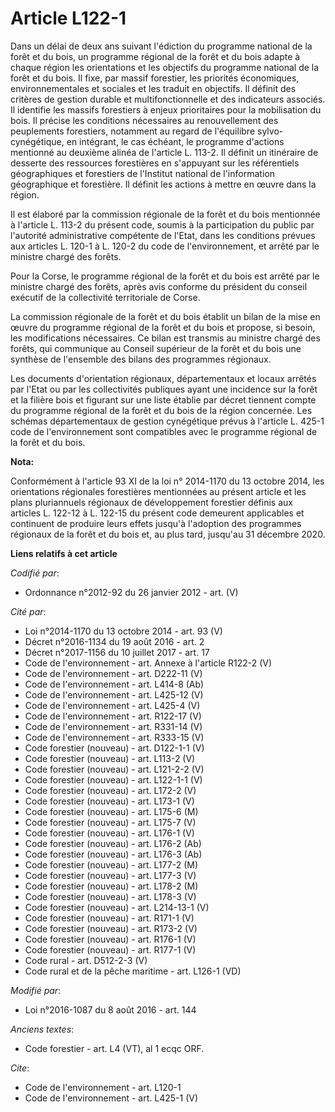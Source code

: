 # Article L122-1

Dans un délai de deux ans suivant l'édiction du programme national de la forêt et du bois, un programme régional de la forêt
et du bois adapte à chaque région les orientations et les objectifs du programme national de la forêt et du bois. Il fixe,
par massif forestier, les priorités économiques, environnementales et sociales et les traduit en objectifs. Il définit des
critères de gestion durable et multifonctionnelle et des indicateurs associés. Il identifie les massifs forestiers à enjeux
prioritaires pour la mobilisation du bois. Il précise les conditions nécessaires au renouvellement des peuplements
forestiers, notamment au regard de l'équilibre sylvo-cynégétique, en intégrant, le cas échéant, le programme d'actions
mentionné au deuxième alinéa de l'article L. 113-2. Il définit un itinéraire de desserte des ressources forestières en
s'appuyant sur les référentiels géographiques et forestiers de l'Institut national de l'information géographique et
forestière. Il définit les actions à mettre en œuvre dans la région. 

Il est élaboré par la commission régionale de la forêt et du bois mentionnée à l'article L. 113-2 du présent code, soumis à
la participation du public par l'autorité administrative compétente de l'Etat, dans les conditions prévues aux articles L.
120-1 à L. 120-2 du code de l'environnement, et arrêté par le ministre chargé des forêts. 

Pour la Corse, le programme régional de la forêt et du bois est arrêté par le ministre chargé des forêts, après avis conforme
du président du conseil exécutif de la collectivité territoriale de Corse. 

La commission régionale de la forêt et du bois établit un bilan de la mise en œuvre du programme régional de la forêt et du
bois et propose, si besoin, les modifications nécessaires. Ce bilan est transmis au ministre chargé des forêts, qui
communique au Conseil supérieur de la forêt et du bois une synthèse de l'ensemble des bilans des programmes régionaux. 

Les documents d'orientation régionaux, départementaux et locaux arrêtés par l'Etat ou par les collectivités publiques ayant
une incidence sur la forêt et la filière bois et figurant sur une liste établie par décret tiennent compte du programme
régional de la forêt et du bois de la région concernée. Les schémas départementaux de gestion cynégétique prévus à l'article
L. 425-1 code de l'environnement sont compatibles avec le programme régional de la forêt et du bois.

**Nota:**

Conformément à l'article 93 XI de la loi n° 2014-1170 du 13 octobre 2014, les orientations régionales forestières mentionnées
au présent article et les plans pluriannuels régionaux de développement forestier définis aux articles L. 122-12 à L. 122-15
du présent code demeurent applicables et continuent de produire leurs effets jusqu'à l'adoption des programmes régionaux de
la forêt et du bois et, au plus tard, jusqu'au 31 décembre 2020.

**Liens relatifs à cet article**

_Codifié par_:

  - Ordonnance n°2012-92 du 26 janvier 2012 - art. (V)

_Cité par_:

  - Loi n°2014-1170 du 13 octobre 2014 - art. 93 (V)
  - Décret n°2016-1134 du 19 août 2016 - art. 2
  - Décret n°2017-1156 du 10 juillet 2017 - art. 17
  - Code de l'environnement - art. Annexe à l'article R122-2 (V)
  - Code de l'environnement - art. D222-11 (V)
  - Code de l'environnement - art. L414-8 (Ab)
  - Code de l'environnement - art. L425-12 (V)
  - Code de l'environnement - art. L425-4 (V)
  - Code de l'environnement - art. R122-17 (V)
  - Code de l'environnement - art. R331-14 (V)
  - Code de l'environnement - art. R333-15 (V)
  - Code forestier (nouveau) - art. D122-1-1 (V)
  - Code forestier (nouveau) - art. L113-2 (V)
  - Code forestier (nouveau) - art. L121-2-2 (V)
  - Code forestier (nouveau) - art. L122-1-1 (V)
  - Code forestier (nouveau) - art. L172-2 (V)
  - Code forestier (nouveau) - art. L173-1 (V)
  - Code forestier (nouveau) - art. L175-6 (M)
  - Code forestier (nouveau) - art. L175-7 (V)
  - Code forestier (nouveau) - art. L176-1 (V)
  - Code forestier (nouveau) - art. L176-2 (Ab)
  - Code forestier (nouveau) - art. L176-3 (Ab)
  - Code forestier (nouveau) - art. L177-2 (M)
  - Code forestier (nouveau) - art. L177-3 (V)
  - Code forestier (nouveau) - art. L178-2 (M)
  - Code forestier (nouveau) - art. L178-3 (V)
  - Code forestier (nouveau) - art. L214-13-1 (V)
  - Code forestier (nouveau) - art. R171-1 (V)
  - Code forestier (nouveau) - art. R173-2 (V)
  - Code forestier (nouveau) - art. R176-1 (V)
  - Code forestier (nouveau) - art. R177-1 (V)
  - Code rural - art. D512-2-3 (V)
  - Code rural et de la pêche maritime - art. L126-1 (VD)

_Modifié par_:

  - Loi n°2016-1087 du 8 août 2016 - art. 144

_Anciens textes_:

  - Code forestier - art. L4 (VT), al 1 ecqc ORF.

_Cite_:

  - Code de l'environnement - art. L120-1
  - Code de l'environnement - art. L425-1 (V)
